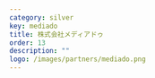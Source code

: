 ```yaml
---
category: silver
key: mediado
title: 株式会社メディアドゥ
order: 13
description: ""
logo: /images/partners/mediado.png
---
```

